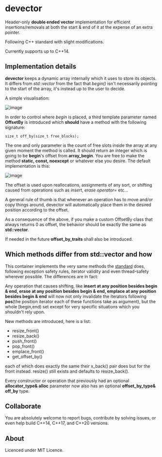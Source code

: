 # devector
Header-only **double ended vector** implementation for efficient insertions/removals at both the start  &amp; end of it at the expense of an extra pointer.

Following C++ standard with slight modifications.

Currently supports up to C++14.

## Implementation details
**devector** keeps a dynamic array internally which it uses to store its objects. It differs from *std::vector* from the fact that *begin()* isn't necessarily pointing to the start of the array, it's instead up to the user to decide.

A simple visualisation:

![image](https://user-images.githubusercontent.com/72366635/153786421-6ba94e57-47f1-42d2-a190-d12f2d003eeb.png)

In order to control where *begin* is placed, a third template parameter named **OffsetBy** is introduced which **should** have a method with the following signature:

`size_t off_by(size_t free_blocks);`

The one and only parameter is the count of free slots inside the array at any given moment the method is called.
It should return an integer which is going to be **begin**'s offset from **array_begin**. You are free to make the method **static, const, noexcept** or whatever else you desire. The default implementation is this:

![image](https://user-images.githubusercontent.com/72366635/153787147-86a15cce-aa3a-4b00-97b8-93fb419e699d.png)

The offset is used upon reallocations, assignments of any sort, or shifting caused from operations such as *insert*, *erase* *operator=* etc...

A general rule of thumb is that whenever an operation has to move and/or copy things around, devector will automatically place them in the desired position according to the offset.


As a consequence of the above, if you make a custom OffsetBy class that always returns 0 as offset, the behavior should be exactly the same as **std::vector**.

If needed in the future **offset_by_traits** shall also be introduced.
## Which methods differ from std::vector and how

This container implements the very same methods the [standard](https://en.cppreference.com/w/cpp/container/vector) does, following exception safety rules, iterator validity and even thread-safety wherever possible. The differences are in fact:

Any operation that causes shifting, like **insert at any position besides begin & end, erase at any position besides begin & end, emplace at any position besides begin & end** will now not only invalidate the iterators following **pos**(the position iterator each of these functions take as argument), but the whole [begin,end) set except for very specific situations which you shouldn't rely upon.

New methods are introduced, here is a list:
* resize_front()
* resize_back()
* push_front()
* pop_front()
* emplace_front()
* get_offset_by()

each of which does exactly the same their x_back() pair does but for the front instead. resize() still exists and defaults to resize_back().


Every constructor or operation that previously had an optional **allocator_type& alloc** parameter now also has an optional **offset_by_type& off_by** type.


## Collaborate
You are absolutely welcome to report bugs, contribute by solving issues, or even help build C++14, C++17, and C++20 versions.

## About
Licenced under MIT Licence.
